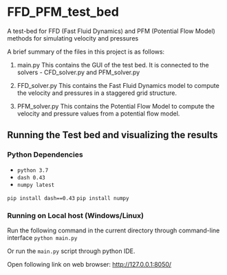 # FFD_PFM_test_bed
A test-bed for FFD (Fast Fluid Dynamics) and PFM (Potential Flow Model) methods for simulating velocity and pressures

A brief summary of the files in this project is as follows:

1. main.py
This contains the GUI of the test bed. It is connected to the solvers - CFD_solver.py and PFM_solver.py

2. FFD_solver.py
This contains the Fast Fluid Dynamics model to compute the velocity and pressures in a staggered grid structure.

3. PFM_solver.py
This contains the Potential Flow Model to compute the velocity and pressure values from a potential flow model.

## Running the Test bed and visualizing the results

### Python Dependencies
* `python 3.7`
* `dash 0.43`
* `numpy latest`

`pip install dash==0.43`
`pip install numpy`

### Running on Local host (Windows/Linux)
Run the following command in the current directory through command-line interface
`python main.py`

Or run the `main.py` script through python IDE.

Open following link on web browser:
http://127.0.0.1:8050/

